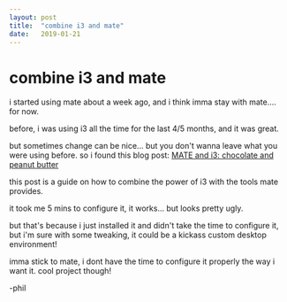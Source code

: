 ```yaml
---
layout: post
title:  "combine i3 and mate"
date:   2019-01-21
---
```


# combine i3 and mate


i started using mate about a week ago, and i think imma stay with mate.... for now.

before, i was using i3 all the time for the last 4/5 months, and it was great.

but sometimes change can be nice... but you don't wanna leave what you were using before. so i found this blog post: [MATE and i3: chocolate and peanut butter](https://www.mattgreer.org/articles/mate-and-i3/)

this post is a guide on how to combine the power of i3 with the tools mate provides.

it took me 5 mins to configure it, it works... but looks pretty ugly.

but that's because i just installed it and didn't take the time to configure it, but i'm sure with some tweaking, it could be a kickass custom desktop environment!

imma stick to mate, i dont have the time to configure it properly the way i want it. cool project though!

-phil
